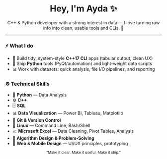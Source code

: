 <h1 align="center">Hey, I'm Ayda ✨</h1>
<p align="center">
  C++ & Python developer with a strong interest in data — I love turning raw info into clean, usable tools and CLIs. 🚀
</p>

---

### ⚡ What I do
- 🧩 Build tidy, system-style **C++17 CLI** apps (tabular output, clean UX)
- 🐍 Ship **Python** tools (PyQt/automation) and light-weight data scripts
- 📊 Work with datasets: quick analysis, file I/O pipelines, and reporting


### ⚙️ Technical Skills
- 🐍 **Python** — Data Analysis
- ⚙️ **C++**
- 🗄️ **SQL**
- 📊 **Data Visualization** — Power BI, Tableau, Matplotlib
- 🌱 **Git & Version Control**
- 🐧 **Linux** — Command Line, Bash/Shell
- 📈 **Microsoft Excel** — Data Cleaning, Pivot Tables, Analysis
- 🧩 **Algorithm Design & Problem-Solving**
- 🎨 **Web & Mobile Design** — UI/UX principles, prototyping




<p align="center">
  <sub>“Make it clear. Make it useful. Make it ship.”</sub>
</p>
